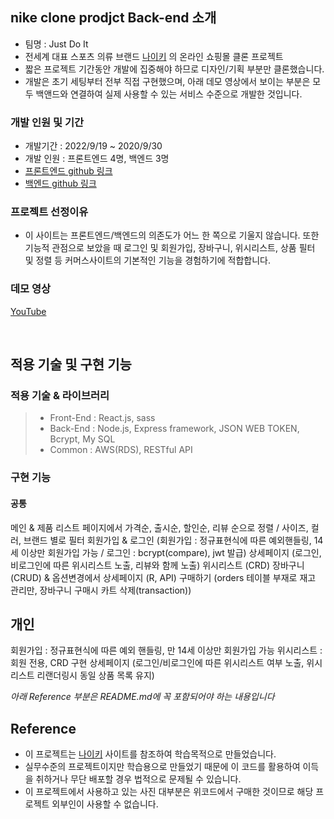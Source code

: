 
## nike clone prodjct Back-end 소개
- 팀명 : Just Do It
- 전세계 대표 스포츠 의류 브랜드 [나이키](https://www.nike.com) 의 온라인 쇼핑몰 클론 프로젝트
- 짧은 프로젝트 기간동안 개발에 집중해야 하므로 디자인/기획 부분만 클론했습니다.
- 개발은 초기 세팅부터 전부 직접 구현했으며, 아래 데모 영상에서 보이는 부분은 모두 백앤드와 연결하여 실제 사용할 수 있는 서비스 수준으로 개발한 것입니다.


### 개발 인원 및 기간
- 개발기간 : 2022/9/19 ~ 2020/9/30 
- 개발 인원 : 프론트엔드 4명, 백엔드 3명
- [프론트엔드 github 링크](https://github.com/wecode-bootcamp-korea/37-1st-Just-Do-It-frontend)
- [백엔드 github 링크](https://github.com/wecode-bootcamp-korea/37-1st-Just-Do-It-backend)

### 프로젝트 선정이유
- 이 사이트는 프론트엔드/백엔드의 의존도가 어느 한 쪽으로 기울지 않습니다. 
또한 기능적 관점으로 보았을 때 로그인 및 회원가입, 장바구니, 위시리스트, 상품 필터 및 정렬 등 커머스사이트의 기본적인 기능을 경험하기에 적합합니다.

### 데모 영상
[YouTube](https://www.youtube.com/watch?v=7PEgky67nF4)

<br>


## 적용 기술 및 구현 기능

### 적용 기술 & 라이브러리

> - Front-End : React.js, sass
> - Back-End : Node.js, Express framework, JSON WEB TOKEN, Bcrypt, My SQL
> - Common : AWS(RDS), RESTful API


### 구현 기능

#### 공통

메인 & 제품 리스트 페이지에서 가격순, 출시순, 할인순, 리뷰 순으로 정렬 / 사이즈, 컬러, 브랜드 별로 필터
회원가입 & 로그인 (회원가입 : 정규표현식에 따른 예외핸들링, 14세 이상만 회원가입 가능 / 로그인 : bcrypt(compare), jwt 발급)
상세페이지 (로그인, 비로그인에 따른 위시리스트 노출, 리뷰와 함께 노출)
위시리스트 (CRD)
장바구니 (CRUD) & 옵션변경에서 상세페이지 (R, API)
구매하기 (orders 테이블 부재로 재고 관리만, 장바구니 구매시 카트 삭제(transaction))

## 개인
회원가입 : 정규표현식에 따른 예외 핸들링, 만 14세 이상만 회원가입 가능
위시리스트 : 회원 전용, CRD 구현
상세페이지 (로그인/비로그인에 따른 위시리스트 여부 노출, 위시리스트 리랜더링시 동일 상품 목록 유지)
<br>

*아래 Reference 부분은 README.md에 꼭 포함되어야 하는 내용입니다*

## Reference

- 이 프로젝트는 [나이키](https://www.nike.com) 사이트를 참조하여 학습목적으로 만들었습니다.
- 실무수준의 프로젝트이지만 학습용으로 만들었기 때문에 이 코드를 활용하여 이득을 취하거나 무단 배포할 경우 법적으로 문제될 수 있습니다.
- 이 프로젝트에서 사용하고 있는 사진 대부분은 위코드에서 구매한 것이므로 해당 프로젝트 외부인이 사용할 수 없습니다.
